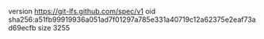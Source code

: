 version https://git-lfs.github.com/spec/v1
oid sha256:a51fb99919936a051ad7f01297a785e331a40719c12a62375e2eaf73ad69ecfb
size 3255
